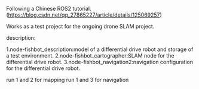Following a Chinese ROS2 tutorial.(https://blog.csdn.net/qq_27865227/article/details/125069257)

Works as a test project for the ongoing drone SLAM project.

description:

1.node-fishbot_description:model of a differential drive robot and storage of a test environment.
2.node-fishbot_cartographer:SLAM node for the differential drive robot.
3.node-fishbot_navigation2:navigation configuration for the differential drive robot.

run 1 and 2 for mapping
run 1 and 3 for navigation

